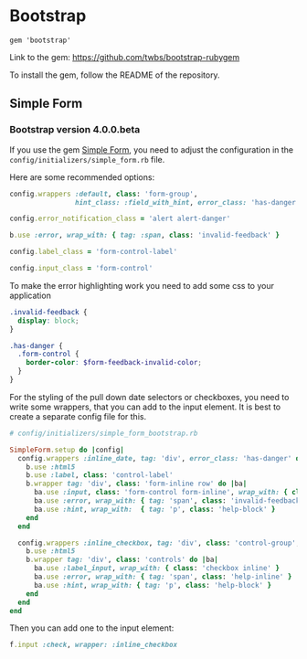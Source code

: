 # Bootstrap

`gem 'bootstrap'`

Link to the gem: <https://github.com/twbs/bootstrap-rubygem>

To install the gem, follow the README of the repository.

## Simple Form

### Bootstrap version 4.0.0.beta

If you use the gem [Simple Form](https://github.com/plataformatec/simple_form),
you need to adjust the configuration in the `config/initializers/simple_form.rb` file.

Here are some recommended options:

```ruby
config.wrappers :default, class: 'form-group',
                hint_class: :field_with_hint, error_class: 'has-danger' do |b|
```

```ruby
config.error_notification_class = 'alert alert-danger'
```

```ruby
b.use :error, wrap_with: { tag: :span, class: 'invalid-feedback' }
```

```ruby
config.label_class = 'form-control-label'
```

```ruby
config.input_class = 'form-control'
```

To make the error highlighting work you need to add some css to your application

```scss
.invalid-feedback {
  display: block;
}

.has-danger {
  .form-control {
    border-color: $form-feedback-invalid-color;
  }
}
```

For the styling of the pull down date selectors or checkboxes, you need to write some wrappers, that you can add
to the input element.
It is best to create a separate config file for this.

```ruby
# config/initializers/simple_form_bootstrap.rb

SimpleForm.setup do |config|
  config.wrappers :inline_date, tag: 'div', error_class: 'has-danger' do |b|
    b.use :html5
    b.use :label, class: 'control-label'
    b.wrapper tag: 'div', class: 'form-inline row' do |ba|
      ba.use :input, class: 'form-control form-inline', wrap_with: { class: 'col-md-6' }
      ba.use :error, wrap_with: { tag: 'span', class: 'invalid-feedback' }
      ba.use :hint, wrap_with:  { tag: 'p', class: 'help-block' }
    end
  end

  config.wrappers :inline_checkbox, tag: 'div', class: 'control-group', error_class: 'has-error' do |b|
    b.use :html5
    b.wrapper tag: 'div', class: 'controls' do |ba|
      ba.use :label_input, wrap_with: { class: 'checkbox inline' }
      ba.use :error, wrap_with: { tag: 'span', class: 'help-inline' }
      ba.use :hint, wrap_with: { tag: 'p', class: 'help-block' }
    end
  end
end

```

Then you can add one to the input element:

```ruby
f.input :check, wrapper: :inline_checkbox
```
